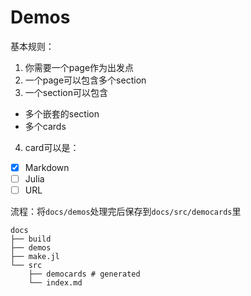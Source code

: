 # Demos

基本规则：

1. 你需要一个page作为出发点
2. 一个page可以包含多个section
3. 一个section可以包含
  * 多个嵌套的section
  * 多个cards
4. card可以是：
  - [x] Markdown
  - [ ] Julia
  - [ ] URL

流程：将`docs/demos`处理完后保存到`docs/src/democards`里

```text
docs
├── build
├── demos
├── make.jl
└── src
    ├── democards # generated
    └── index.md
```
